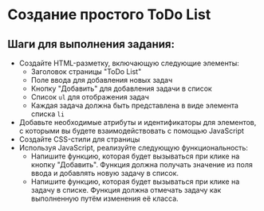 Создание простого ToDo List
============================
Шаги для выполнения задания:
----------------------------
+ Создайте HTML-разметку, включающую следующие элементы:
  - Заголовок страницы "ToDo List"
  - Поле ввода для добавления новых задач
  - Кнопку "Добавить" для добавления задачи в список
  - Список `ul` для отображения задач
  - Каждая задача должна быть представлена в виде элемента списка `li`
+ Добавьте необходимые атрибуты и идентификаторы для элементов, с которыми вы будете взаимодействовать с помощью JavaScript
+ Создайте CSS-стили для страницы
+ Используя JavaScript, реализуйте следующую функциональность:
  - Напишите функцию, которая будет вызываться при клике на кнопку "Добавить".
    Функция должна получать значение из поля ввода и добавлять новую задачу в список.
  - Напишите функцию, которая будет вызываться при клике на задачу в списке. 
    Функция должна отмечать задачу как выполненную путём изменения её класса.
